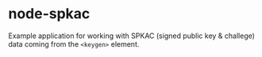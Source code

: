 # node-spkac #
Example application for working with SPKAC (signed public key & challege)
data coming from the ```<keygen>``` element.
